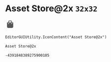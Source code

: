 # Asset Store@2x `32x32`
<img src="/img/Asset%20Store@2x.png" width=32 height=32>

``` CSharp
EditorGUIUtility.IconContent("Asset Store@2x")
```
```
Asset Store@2x
```
```
-4391848389275900105
```

